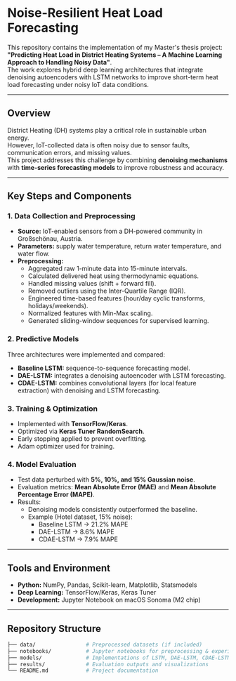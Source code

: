 # Noise-Resilient Heat Load Forecasting

This repository contains the implementation of my Master's thesis project:  
**"Predicting Heat Load in District Heating Systems – A Machine Learning Approach to Handling Noisy Data"**.  
The work explores hybrid deep learning architectures that integrate denoising autoencoders with LSTM networks to improve short-term heat load forecasting under noisy IoT data conditions.

---

## Overview
District Heating (DH) systems play a critical role in sustainable urban energy.  
However, IoT-collected data is often noisy due to sensor faults, communication errors, and missing values.  
This project addresses this challenge by combining **denoising mechanisms** with **time-series forecasting models** to improve robustness and accuracy.

---

## Key Steps and Components

### 1. Data Collection and Preprocessing
- **Source:** IoT-enabled sensors from a DH-powered community in Großschönau, Austria.  
- **Parameters:** supply water temperature, return water temperature, and water flow.  
- **Preprocessing:**
  - Aggregated raw 1-minute data into 15-minute intervals.
  - Calculated delivered heat using thermodynamic equations.
  - Handled missing values (shift + forward fill).
  - Removed outliers using the Inter-Quartile Range (IQR).
  - Engineered time-based features (hour/day cyclic transforms, holidays/weekends).
  - Normalized features with Min-Max scaling.
  - Generated sliding-window sequences for supervised learning.

### 2. Predictive Models
Three architectures were implemented and compared:
- **Baseline LSTM:** sequence-to-sequence forecasting model.  
- **DAE-LSTM:** integrates a denoising autoencoder with LSTM forecasting.  
- **CDAE-LSTM:** combines convolutional layers (for local feature extraction) with denoising and LSTM forecasting.  

### 3. Training & Optimization
- Implemented with **TensorFlow/Keras**.  
- Optimized via **Keras Tuner RandomSearch**.  
- Early stopping applied to prevent overfitting.  
- Adam optimizer used for training.

### 4. Model Evaluation
- Test data perturbed with **5%, 10%, and 15% Gaussian noise**.  
- Evaluation metrics: **Mean Absolute Error (MAE)** and **Mean Absolute Percentage Error (MAPE)**.  
- Results:
  - Denoising models consistently outperformed the baseline.  
  - Example (Hotel dataset, 15% noise):
    - Baseline LSTM → 21.2% MAPE  
    - DAE-LSTM → 8.6% MAPE  
    - CDAE-LSTM → 7.9% MAPE  

---

## Tools and Environment
- **Python:** NumPy, Pandas, Scikit-learn, Matplotlib, Statsmodels  
- **Deep Learning:** TensorFlow/Keras, Keras Tuner  
- **Development:** Jupyter Notebook on macOS Sonoma (M2 chip)  

---

## Repository Structure
```bash
├── data/                # Preprocessed datasets (if included)
├── notebooks/           # Jupyter notebooks for preprocessing & experiments
├── models/              # Implementations of LSTM, DAE-LSTM, CDAE-LSTM
├── results/             # Evaluation outputs and visualizations
└── README.md            # Project documentation
